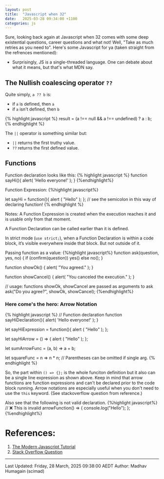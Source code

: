 ```yaml
---
layout: post
title:  "Javascript when 32"
date:   2025-03-28 09:34:00 +1100
categories: js
---
```


Sure, looking back again at Javascript when 32 comes with some deep existential questions, career questions and what not! Well, "Take as much retries as you need to". Here's some Javascript for ya (taken straight from the refrences mentioned):

- Surprisingly, JS is a single-threaded language. One can debate about what it means, but that's what MDN say.

## The Nullish coalescing operator `??`
Quite simply, `a ?? b` is:
* if `a` is defined, then `a`
* if `a` isn't defined, then `b`

{% highlight javascript %}
result = (a !== null && a !== undefined) ? a : b;
{% endhighlight %}

The `||` operator is something similar but:
* `||` returns the first truthy value.
* `??` returns the first defined value.

## Functions

Function declaration looks like this:
{% highlight javascript %}
function sayHi(){
    alert( 'Hello everyone!' );
}
{%endhighlight%}

Function Expression:
{%highlight javascript%}

let sayHi = function(){
    alert ( "Hello" );
}; // see the semicolon in this way of declaring function!
{% endhighlight %}

Notes: 
A Function Expression is created when the execution reaches it and is usable only from that moment.

A Function Declaration can be called earlier than it is defined.

In strict mode (`use strict;`), when a Function Declaration is within a code block, it’s visible everywhere inside that block. But not outside of it.

Passing function as a value:
{%highlight javascript%}
function ask(question, yes, no) {
  if (confirm(question)) yes()
  else no();
}

function showOk() {
  alert( "You agreed." );
}

function showCancel() {
  alert( "You canceled the execution." );
}

// usage: functions showOk, showCancel are passed as arguments to ask
ask("Do you agree?", showOk, showCancel);
{%endhighlight%}

### Here come's the hero: Arrow Notation

{% highlight javascript %}
// Function declaration
function sayHiDeclaration(){
    alert( 'Hello everyone!' );
}

let sayHiExpression = function(){
    alert ( "Hello" );
};


let sayHiArrow = () => {
    alert ( "Hello" );
};

let sumArrowFunc = (a, b) => a + b;

let squareFunc = n => n * n; // Parentheses can be omitted if single arg.
{% endhighlight %}

So, the part within `() => {};` is the whole funciton definition but it also can be a single line expression as shown above.
Keep in mind that arrow functions are function expressions and can't be declared prior to the code block running.
Arrow notations are especially useful when you don't need to use the `this` keyword. (See stackoverflow question from reference.)

Also see that the following is not valid declaration.
{%highlight javascript%}
// ❌ This is invalid
arrowFunction() => { 
  console.log("Hello");
};
{%endhighlight%}



# References:
1. [The Modern Javascript Tutorial](https://javascript.info/)
2. [Stack Overflow Question](https://stackoverflow.com/questions/22939130/when-should-i-use-arrow-functions-in-ecmascript-6)


----------
Last Updated: Friday, 28 March, 2025 09:38:00 AEDT
Author: Madhav Humagain (scimad)